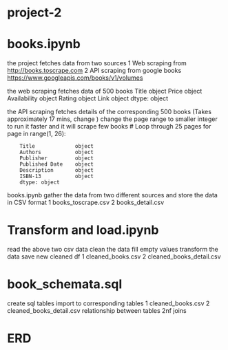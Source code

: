 # project-2

# books.ipynb
the project fetches data from two sources
    1 Web scraping from http://books.toscrape.com
    2 API scraping from google books https://www.googleapis.com/books/v1/volumes

the web scraping fetches data of 500 books
        Title           object
        Price           object
        Availability    object
        Rating          object
        Link            object
        dtype: object

the API scraping fetches details of the corresponding 500 books (Takes approximately 17 mins, change )
change the page range to smaller integer to run it faster and it will scrape few books 
        # Loop through 25 pages
        for page in range(1, 26):

        Title             object
        Authors           object
        Publisher         object
        Published Date    object
        Description       object
        ISBN-13           object
        dtype: object

books.ipynb gather the data from two different sources and store the data in CSV format
        1 books_toscrape.csv
        2 books_detail.csv

# Transform and load.ipynb

read the above two csv data
clean the data
fill empty values
transform the data
save new cleaned df
        1 cleaned_books.csv
        2 cleaned_books_detail.csv

# book_schemata.sql

create sql tables
import to corresponding tables   1 cleaned_books.csv
                                 2 cleaned_books_detail.csv
relationship between tables
2nf
joins

# ERD



